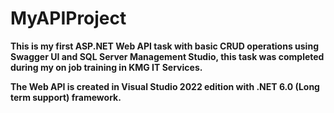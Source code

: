 # MyAPIProject
**This is my first ASP.NET Web API task with basic CRUD operations using Swagger UI and SQL Server Management Studio, this task was completed during my on job training in KMG IT Services.**

**The Web API is created in Visual Studio 2022 edition with .NET 6.0 (Long term support) framework.**
